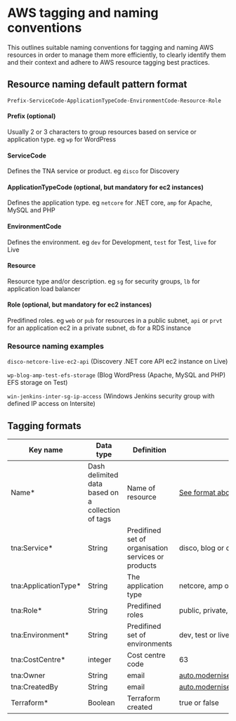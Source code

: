 # AWS tagging and naming conventions

This outlines suitable naming conventions for tagging and naming AWS resources in order to manage them more efficiently, to clearly identify them and their context and adhere to AWS resource tagging best practices.

## Resource naming default pattern format

`Prefix-ServiceCode-ApplicationTypeCode-EnvironmentCode-Resource-Role`

#### Prefix (optional)

Usually 2 or 3 characters to group resources based on service or application type. eg `wp` for WordPress

#### ServiceCode

Defines the TNA service or product. eg `disco` for Discovery

#### ApplicationTypeCode (optional, but mandatory for ec2 instances)

Defines the application type. eg `netcore` for .NET core, `amp` for Apache, MySQL and PHP

#### EnvironmentCode

Defines the environment. eg `dev` for Development, `test` for Test, `live` for Live

#### Resource

Resource type and/or description. eg `sg` for security groups, `lb` for application load balancer

#### Role (optional, but mandatory for ec2 instances)

Predifined roles. eg `web` or `pub` for resources in a public subnet, `api` or `prvt` for an application ec2 in a private subnet, `db` for a RDS instance

### Resource naming examples

`disco-netcore-live-ec2-api` (Discovery .NET core API ec2 instance on Live)

`wp-blog-amp-test-efs-storage` (Blog WordPress (Apache, MySQL and PHP) EFS storage on Test)

`win-jenkins-inter-sg-ip-access` (Windows Jenkins security group with defined IP access on Intersite)

## Tagging formats

| Key name | Data type | Definition | Examples |
| ------------- | ------------- | ------------- | ------------- |
| Name* | Dash delimited data based on a collection of tags | Name of resource  | [See format above](#resource-naming-default-pattern-format)  |
| tna:Service*   | String  | Predifined set of organisation services or products   | disco, blog or cdn  |
| tna:ApplicationType*   | String  | The application type   | netcore, amp or nodejs  |
| tna:Role*   | String  | Predifined roles   | public, private, web, api or db  |
| tna:Environment*   | String  | Predifined set of environments   | dev, test or live  |
| tna:CostCentre*   | integer | Cost centre code   | 63  |
| tna:Owner   | String  | email   | auto.modernise@nationalarchives.gov.uk  |
| tna:CreatedBy   | String  | email   | auto.modernise@nationalarchives.gov.uk  |
| Terraform*   | Boolean  | Terraform created   | true or false  |




